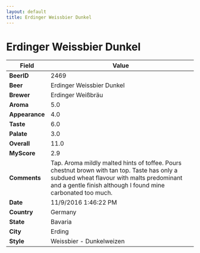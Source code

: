 ```yaml
---
layout: default
title: Erdinger Weissbier Dunkel
---
```


# Erdinger Weissbier Dunkel

| Field         | Value     |
|---------------|-----------|
| **BeerID** | 2469 |
| **Beer** | Erdinger Weissbier Dunkel |
| **Brewer** | Erdinger Weißbräu |
| **Aroma** | 5.0 |
| **Appearance** | 4.0 |
| **Taste** | 6.0 |
| **Palate** | 3.0 |
| **Overall** | 11.0 |
| **MyScore** | 2.9 |
| **Comments** | Tap. Aroma mildly malted hints of toffee. Pours chestnut brown with tan top. Taste has only a subdued wheat flavour with malts predominant and a gentle finish although I found mine carbonated too much. |
| **Date** | 11/9/2016 1:46:22 PM |
| **Country** | Germany |
| **State** | Bavaria |
| **City** | Erding |
| **Style** | Weissbier - Dunkelweizen |
